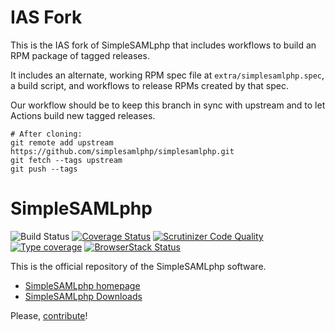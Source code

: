 # IAS Fork

This is the IAS fork of SimpleSAMLphp that includes workflows to build an RPM package of tagged releases.

It includes an alternate, working RPM spec file at `extra/simplesamlphp.spec`, a build script, and workflows to release RPMs created by that spec.

Our workflow should be to keep this branch in sync with upstream and to let Actions build new tagged releases.

```
# After cloning:
git remote add upstream https://github.com/simplesamlphp/simplesamlphp.git
git fetch --tags upstream
git push --tags
```

# SimpleSAMLphp

![Build Status](https://github.com/simplesamlphp/simplesamlphp/actions/workflows/php.yml/badge.svg)
[![Coverage Status](https://codecov.io/gh/simplesamlphp/simplesamlphp/branch/master/graph/badge.svg)](https://codecov.io/gh/simplesamlphp/simplesamlphp)
[![Scrutinizer Code Quality](https://scrutinizer-ci.com/g/simplesamlphp/simplesamlphp/badges/quality-score.png?b=master)](https://scrutinizer-ci.com/g/simplesamlphp/simplesamlphp/?branch=master)
[![Type coverage](https://shepherd.dev/github/simplesamlphp/simplesamlphp/coverage.svg)](https://shepherd.dev/github/simplesamlphp/simplesamlphp)
[![BrowserStack Status](https://automate.browserstack.com/badge.svg?badge_key=LzlCL29sZEVDRXJpdGtxZUdITFA3YjYyUFBBYkVVZDVDcG1YZXRaN2pvTT0tLVhCNzkwVUNGVFVjVFVicUg0R1BNR0E9PQ==--f9efb6f330bd98dd6e3c7b816ac2f0982275a872)](https://automate.browserstack.com/public-build/LzlCL29sZEVDRXJpdGtxZUdITFA3YjYyUFBBYkVVZDVDcG1YZXRaN2pvTT0tLVhCNzkwVUNGVFVjVFVicUg0R1BNR0E9PQ==--f9efb6f330bd98dd6e3c7b816ac2f0982275a872)

This is the official repository of the SimpleSAMLphp software.

* [SimpleSAMLphp homepage](https://simplesamlphp.org)
* [SimpleSAMLphp Downloads](https://simplesamlphp.org/download)

Please, [contribute](CONTRIBUTING.md)!
